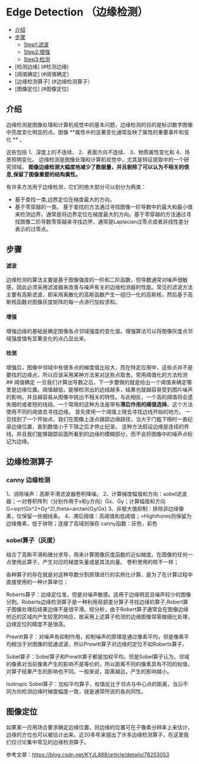 # Edge Detection （边缘检测）
<!--TOC-->
- [介绍](#介绍)
- [步骤](#步骤)
  - [Step1:滤波](#Step1:滤波)
  - [Step2:增强](#Step2:增强)
  - [Step3:检测](#Step3:检测)
- [检测边缘] (#检测边缘)
- [阈值确定] (#阈值确定）
- [边缘检测算子] (#边缘检测算子）
- [图像定位] (#图像定位)
<!--/TOC-->

## 介绍
边缘检测是图像处理和计算机视觉中的基本问题，边缘检测的目的是标识数字图像中亮度变化明显的点。图像 
**属性中的显著变化通常反映了属性的重要事件和变化 ** 。

这些包括
1、深度上的不连续、
2、表面方向不连续、
3、物质属性变化和
4、场景照明变化。 
边缘检测是图像处理和计算机视觉中，尤其是特征提取中的一个研究领域。
**图像边缘检测大幅度地减少了数据量，并且剔除了可以认为不相关的信息,保留了图像重要的结构属性。**

有许多方法用于边缘检测，它们的绝大部分可以划分为两类：
- 基于查找一类,边界定位在梯度最大的方向。
- 基于零穿越的一类。
基于查找的方法通过寻找图像一阶导数中的最大和最小值来检测边界，通常是将边界定位在梯度最大的方向。基于零穿越的方法通过寻找图像二阶导数零穿越来寻找边界，通常是Laplacian过零点或者非线性差分表示的过零点。

## 步骤
#### 滤波
 边缘检测的算法主要是基于图像强度的一阶和二阶函数，但导数通常对噪声很敏感，因此必须采用滤波器来改善与噪声有关的边缘检测器的性能。常见的滤波方法主要有高斯滤波，即采用离散化的高斯函数产生一组归一化的高斯核，然后基于高斯核函数对图像灰度矩阵的每一点进行加权求和。
  
#### 增强
 增强边缘的基础是确定图像各点邻域强度的变化值。增强算法可以将图像灰度点邻域强度值有显著变化的点凸显出来。
#### 检测
增强后，图像中邻域中有很多点的梯度值比较大，而在特定应用中，这些点并不是要找的边缘点，所以应该采用某种方法来对这些点取舍。常用阈值化的方法检测## 阈值确定
  一旦我们计算出导数之后，下一步要做的就是给出一个阈值来确定哪里是边缘位置。阈值越低，能够检测出的边线越多，结果也就越容易受到图片噪声的影响，并且越容易从图像中挑出不相关的特性。与此相反，一个高的阈值将会遗失细的或者短的线段。一个常用的这种方法是带有**滞后作用的阈值选择**。这个方法使用不同的阈值去寻找边缘。
  首先使用一个阈值上限去寻找边线开始的地方。
  一旦找到了一个开始点，我们在图像上逐点跟踪边缘路径，当大于门槛下限时一直纪录边缘位置，直到数值小于下限之后才停止纪录。
  这种方法假设边缘是连续的界线，并且我们能够跟踪前面所看到的边缘的模糊部分，而不会将图像中的噪声点标记为边缘。
 
 ## 边缘检测算子
 ### canny 边缘检测
 1、消除噪声：高斯平滑滤波器卷积降噪。
 2、计算梯度幅值和方向：sobel滤波器；一对卷积阵列（分别作用于x和y方向）Gx、Gy；计算幅值和方向G=sqrt(Gx^2+Gy^2),theta=arctan(Gy/Gx)
 3、非极大值抑制：排除非边缘像素，仅保留一些细线条。
 4、滞后阈值：高阈值和低阈值；>Highthores则保留为边缘像素，低于排除；连接了高域则保存
 canny函数：灰色，彩色
 ### sobel算子（灰度）
 结合了高斯平滑和微分求导，用来计算图像灰度函数的近似梯度。在图像的任何一点使用此算子，产生对应的梯度矢量或是其法向量。
 卷积使用的核不一样；
 
 各种算子的存在就是对这种导数分割原理进行的实例化计算，是为了在计算过程中直接使用的一种计算单位；

Roberts算子：边缘定位准，但是对噪声敏感。适用于边缘明显且噪声较少的图像分割。Roberts边缘检测算子是一种利用局部差分算子寻找边缘的算子,Robert算子图像处理后结果边缘不是很平滑。经分析，由于Robert算子通常会在图像边缘附近的区域内产生较宽的响应，故采用上述算子检测的边缘图像常需做细化处理，边缘定位的精度不是很高。

Prewitt算子：对噪声有抑制作用，抑制噪声的原理是通过像素平均，但是像素平均相当于对图像的低通滤波，所以Prewitt算子对边缘的定位不如Roberts算子。

Sobel算子：Sobel算子和Prewitt算子都是加权平均，但是Sobel算子认为，邻域的像素对当前像素产生的影响不是等价的，所以距离不同的像素具有不同的权值，对算子结果产生的影响也不同。一般来说，距离越远，产生的影响越小。

Isotropic Sobel算子：加权平均算子，权值反比于邻点与中心点的距离，当沿不同方向检测边缘时梯度幅度一致，就是通常所说的各向同性。


## 图像定位
如果某一应用场合要求确定边缘位置，则边缘的位置可在子像素分辨率上来估计，边缘的方位也可以被估计出来。近20多年来提出了许多边缘检测算子，在这里我们仅讨论集中常见的边缘检测算子。

参考文章：https://blog.csdn.net/KYJL888/article/details/78253053
